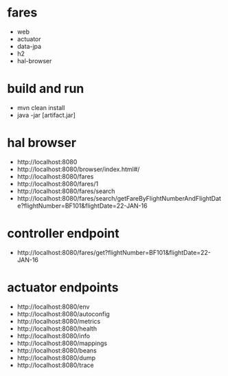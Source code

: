 # fares
* web
* actuator
* data-jpa
* h2
* hal-browser

# build and run
* mvn clean install
* java -jar [artifact.jar]

# hal browser
* http://localhost:8080
* http://localhost:8080/browser/index.html#/
* http://localhost:8080/fares
* http://localhost:8080/fares/1
* http://localhost:8080/fares/search
* http://localhost:8080/fares/search/getFareByFlightNumberAndFlightDate?flightNumber=BF101&flightDate=22-JAN-16

# controller endpoint
* http://localhost:8080/fares/get?flightNumber=BF101&flightDate=22-JAN-16

# actuator endpoints
* http://localhost:8080/env
* http://localhost:8080/autoconfig
* http://localhost:8080/metrics
* http://localhost:8080/health
* http://localhost:8080/info
* http://localhost:8080/mappings
* http://localhost:8080/beans
* http://localhost:8080/dump
* http://localhost:8080/trace
